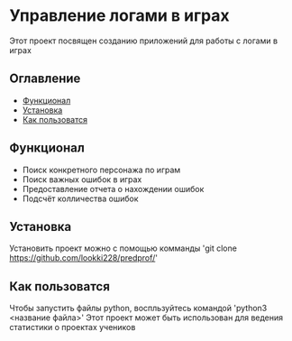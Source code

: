 # Управление логами в играх
Этот проект посвящен созданию приложений для работы с логами в играх

## Оглавление 
- [Функционал](#функционал)
- [Установка](#установка)
- [Как пользоватся](#как-пользоватся)

## Функционал
- Поиск конкретного персонажа по играм
- Поиск важных ошибок в играх
- Предоставление отчета о нахождении ошибок 
- Подсчёт колличества ошибок

## Установка
Установить проект можно с помощью комманды
'git clone https://github.com/lookki228/predprof/'

## Как пользоватся 
Чтобы запустить файлы python, воспльзуйтесь командой 
'python3 <название файла>'
Этот проект может быть использован для ведения статистики о проектах учеников 

